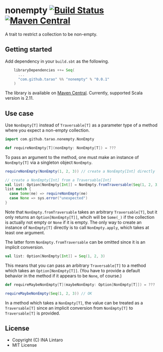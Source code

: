 nonempty [![Build Status][travis-img]][travis] [![Maven Central][maven-img]][maven]
========

A trait to restrict a collection to be non-empty.

Getting started
---------------

Add dependency in your `build.sbt` as the following.

```scala
    libraryDependencies ++= Seq(
      ...
      "com.github.tarao" %% "nonempty" % "0.0.1"
    )
```

The library is available on [Maven Central][maven].  Currently,
supported Scala version is 2.11.

Use case
--------

Use `NonEmpty[T]` instead of `Traversable[T]` as a parameter type of a
method where you expect a non-empty collection.

```scala
import com.github.tarao.nonempty.NonEmpty

def requireNonEmpty[T](nonEmpty: NonEmpty[T]) = ???
```

To pass an argument to the method, one must make an instance of
`NonEmpty[T]` via a singleton object `NonEmpty`.

```scala
requireNonEmpty(NonEmpty(1, 2, 3)) // create a NonEmpty[Int] directly

// create a NonEmpty[Int] from a Traversable[Int]
val list: Option[NonEmpty[Int]] = NonEmpty.fromTraversable(Seq(1, 2, 3))
list match {
  case Some(ne) => requireNonEmpty(ne)
  case None => sys.error("unexpected")
}
```

Note that `NonEmpty.fromTraversable` takes an arbitrary
`Traversable[T]`, but it only returns an `Option[NonEmpty[T]]`, whcih
will be `Some(_)` if the collection is actually not empty or `None` if
it is empty.  The only way to create an instance of `NonEmpty[T]`
directly is to call `NonEmpty.apply`, which takes at least one
argument.

The latter form `NonEmpty.fromTraversable` can be omitted since it is
an implicit conversion.

```scala
val list: Option[NonEmpty[Int]] = Seq(1, 2, 3)
```

This means that you can pass an arbitrary `Traversable[T]` to a method
which takes an `Option[NonEmpty[T]]`.  (You have to provide a default
behavior in the method if it appears to be `None`, of course.)

```scala
def requireMaybeNonEmpty[T](maybeNonEmpty: Option[NonEmpty[T]]) = ???
```

```scala
requireMaybeNonEmpty(Seq(1, 2, 3)) // OK
```

In a method which takes a `NonEmpty[T]`, the value can be treated as a
`Traversable[T]` since an implicit conversion from `NonEmpty[T]` to
`Traversable[T]` is provided.

License
-------

- Copyright (C) INA Lintaro
- MIT License

[travis]: https://travis-ci.org/tarao/nonempty-scala
[travis-img]: https://img.shields.io/travis/tarao/nonempty-scala.svg?branch=master&style=flat
[maven]: https://maven-badges.herokuapp.com/maven-central/com.github.tarao/nonempty_2.11
[maven-img]: https://maven-badges.herokuapp.com/maven-central/com.github.tarao/nonempty_2.11/badge.svg?style=flat

